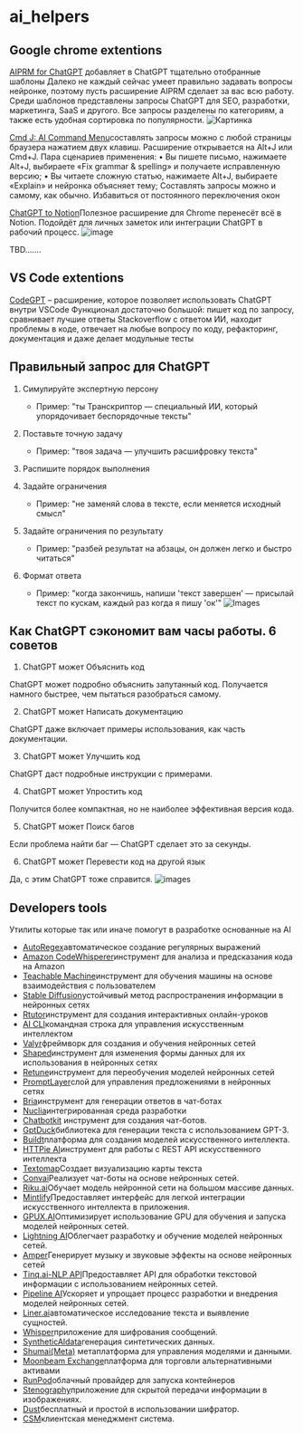 # ai_helpers

## Google chrome extentions

[AIPRM for ChatGPT](<https://clc.to/AIPRM_for_ChatGPT>)
добавляет в ChatGPT тщательно отобранные шаблоны
Далеко не каждый сейчас умеет правильно задавать вопросы нейронке, поэтому пусть расширение AIPRM сделает за вас всю работу.
Среди шаблонов представлены запросы ChatGPT для SEO, разработки, маркетинга, SaaS и другого.
Все запросы разделены по категориям, а также есть удобная сортировка по популярности.
![Картинка](/assets/AIPRM.jpg)

[Cmd J: AI Command Menu](shorturl.at/fCFH3)составлять запросы можно с любой страницы браузера нажатием двух клавиш.
Расширение открывается на Alt+J или Cmd+J. Пара сценариев применения:
• Вы пишете письмо, нажимаете Alt+J, выбираете «Fix grammar & spelling» и получаете исправленную версию;
• Вы читаете сложную статью, нажимаете Alt+J, выбираете «Explain» и нейронка объясняет тему;
Составлять запросы можно и самому, как обычно. Избавиться от постоянного переключения окон

[ChatGPT to Notion](shorturl.at/bcou8)Полезное расширение для Chrome перенесёт всё в Notion.
Подойдёт для личных заметок или интеграции ChatGPT в рабочий процесс.
![image](/assets/gpt_notion.jpg)


TBD.......

## VS Code extentions
[​CodeGPT](shorturl.at/pFL12) – расширение, которое позволяет использовать ChatGPT внутри VSCode
Функционал достаточно большой: пишет код по запросу, сравнивает лучшие ответы Stackoverflow с ответом ИИ, находит проблемы в коде, отвечает на любые вопросу по коду, рефакторинг, документация и даже делает модульные тесты


## Правильный запрос для ChatGPT

1. Симулируйте экспертную персону
   - Пример: "ты Транскриптор — специальный ИИ, который упорядочивает беспорядочные тексты"

2. Поставьте точную задачу
   - Пример: "твоя задача — улучшить расшифровку текста"

3. Распишите порядок выполнения

4. Задайте ограничения
   - Пример: "не заменяй слова в тексте, если меняется исходный смысл"

5. Задайте ограничения по результату
   - Пример: "разбей результат на абзацы, он должен легко и быстро читаться"

6. Формат ответа
   - Пример: "когда закончишь, напиши 'текст завершен' — присылай текст по кускам, каждый раз когда я пишу 'ок'"
![Images](/assets/chatgpt_rules.jpg)

## Как ChatGPT сэкономит вам часы работы. 6 советов

1. ChatGPT может Объяснить код

ChatGPT может подробно объяснить запутанный код. Получается намного быстрее, чем пытаться разобраться самому.

2. ChatGPT может Написать документацию

ChatGPT даже включает примеры использования, как часть документации.

3. ChatGPT может Улучшить код

ChatGPT даст подробные инструкции с примерами.

4. ChatGPT может Упростить код

Получится более компактная, но не наиболее эффективная версия кода.

5. ChatGPT может Поиск багов

Если проблема найти баг — ChatGPT сделает это за секунды.

6. ChatGPT может Перевести код на другой язык

Да, с этим ChatGPT тоже справится.
![images](/assets/code_help.jpg)

## Developers tools
Утилиты которые так или иначе помогут в разработке основанные на AI

- [AutoRegex](https://www.autoregex.xyz/?ref=futurepedia)автоматическое создание    регулярных выражений
- [Amazon CodeWhisperer](https://aws.amazon.com/codewhisperer/?ref=futurepedia)инструмент для анализа и предсказания кода на Amazon
- [Teachable Machine](https://teachablemachine.withgoogle.com/?ref=futurepedia)инструмент для обучения машины на основе взаимодействия с пользователем
- [Stable Diffusion](https://stability.ai/?ref=futurepedia)устойчивый метод распространения информации в нейронных сетях
- [Rtutor](http://rtutor.ai/?ref=futurepedia)инструмент для создания интерактивных онлайн-уроков
- [AI CLI](https://github.com/abhagsain/ai-cli?ref=futurepedia)командная строка для управления искусственным интеллектом
- [Valyr](https://valyr.vercel.app/?ref=futurepedia)фреймворк для создания и обучения нейронных сетей
- [Shaped](https://www.shaped.ai/?ref=futurepedia)инструмент для изменения формы данных для их использования в нейронных сетях
- [Retune](https://retune.so/?ref=futurepedia)инструмент для переобучения моделей нейронных сетей
- [PromptLayer](https://promptlayer.com/?ref=futurepedia)слой для управления предложениями в нейронных сетях
- [Bria](https://bria.ai/?ref=futurepedia)инструмент для генерации ответов в чат-ботах
- [Nuclia](https://nuclia.com/?ref=futurepedia)интегрированная среда разработки
- [Chatbotkit](https://chatbotkit.com/?ref=futurepedia) инструмент для создания чат-ботов.
- [GptDuck](https://www.gptduck.com/?ref=futurepedia)библиотека для генерации текста с использованием GPT-3.
- [Buildt](https://www.buildt.ai/?ref=futurepedia)платформа для создания моделей искусственного интеллекта.
- [HTTPie AI](https://httpie.io/?utm_source=futurepedia)инструмент для работы с REST API искусственного интеллекта
- [Textomap](https://www.textomap.com/?ref=futurepedia)Создает визуализацию карты текста
- [Convai](https://www.convai.com/?ref=futurepedia)Реализует чат-боты на основе нейронных сетей.
- [Riku.ai](https://riku.ai/?ref=futurepedia)Обучает модель нейронной сети на большом массиве данных.
- [Mintlify](https://mintlify.com/?ref=futurepedia)Предоставляет интерфейс для легкой интеграции искусственного интеллекта в приложения.
- [GPUX.AI](https://gpux.ai/?ref=futurepedia)Оптимизирует использование GPU для обучения и запуска моделей нейронных сетей.
- [Lightning AI](https://lightning.ai/?ref=futurepedia)Облегчает разработку и обучение моделей нейронных сетей.
- [Amper](https://score.ampermusic.com/?ref=futurepedia)Генерирует музыку и звуковые эффекты на основе нейронных сетей
- [Tinq.ai-NLP API](https://tinq.ai/?ref=futurepedia)Предоставляет API для обработки текстовой информации с использованием нейронных сетей.
- [Pipeline AI](https://www.pipeline.ai/?ref=futurepedia)Ускоряет и упрощает процесс разработки и внедрения моделей нейронных сетей.
- [Liner.ai](https://liner.ai/?ref=futurepedia)автоматическое исследование текста и выявление сущностей.
- [Whisper](https://github.com/openai/whisper?ref=futurepedia)приложение для шифрования сообщений.
- [SyntheticAldata](https://syntheticaidata.com/?ref=futurepedia)генерация синтетических данных.
- [Shumai(Meta)](https://github.com/facebookresearch/shumai?ref=futurepedia) метаплатформа для управления моделями и данными.
- [Moonbeam Exchange](https://moonbeam.ai/?ref=futurepedia)платформа для торговли альтернативными активами
- [RunPod](https://www.runpod.io/?ref=futurepedia)облачный провайдер для запуска контейнеров
- [Stenography](https://stenography.dev/?ref=futurepedia)приложение для скрытой передачи информации в изображениях.
- [Dust](https://dust.tt/?ref=futurepedia)бесплатный и простой в использовании шифратор.
- [CSM](https://csm.ai/?ref=futurepedia)клиентская менеджмент система.
